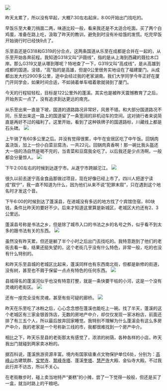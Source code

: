 ![](https://ridemypic.oss-cn-chengdu.aliyuncs.com/rideimg/0603.png)

昨天太累了，所以没有早起，大概7:30左右起床，8:00开始出门找吃的。


早饭乐至大秦刀捎面二两，味道比较一般，看来我还是不太适合吃面。买了两个白鸡蛋，准备在路上吃，汲取了昨天的教训，避免到时没有补给饿的发慌。吃完早饭开始骑行时已经快9点了。


乐至县还是G318和G319的分合点，这两条国道从乐至在成都是合并在一起的，从乐至开始各奔前程。我知道G318又叫“沪聂线”，指的是从上海到西藏的聂拉木口岸。那么G319又是从哪到哪呢？特地查了一下，G319又叫“高成线”，是从高雄到成都的国道。没错，“高”指的是高雄，但是0公里很务实地设在了福建厦门。从成都出发大约2900多公里，途中会经过我的老家湖南。我们大学同学今年正好在厦门开同学会，如果时间合适，不如骑着单车唱着歌就骑到了厦门。


今天的行程较轻松，目标是122公里外的蓬溪。其实也是被昨天震憾教育了之后，开始务实一点了，没有追求到达更远的南充。


从乐至出来一直是下坡，国道的道路路况非常好，风景不错。和大部分国道路况不同，乐至出来这一路上的国道留了一条宽阔的非机动车的空间。这对骑行者来说简直是再好不过的福利了。这里开始，看到了这种铁牌子的国道路标，川藏线上都是石头碑。
![](https://ridemypic.oss-cn-chengdu.aliyuncs.com/rideimg/IMG_20210603_094443.jpg)


上午骑了有60多公里之后。并没有觉得很累，中午在安居区吃了中午饭。回锅肉盖浇饭，加上一份小白菜豆腐汤，一共22元。回锅肉真香啊！那一碗比我头盔还大一倍的汤自然是喝不完的，当青菜和豆腐我全吃了。以后我还是少点汤啊，一般都会分量惊人。
![](https://ridemypic.oss-cn-chengdu.aliyuncs.com/rideimg/IMG_20210603_124157.jpg)



下午2:00左右的时候到达遂宁市。从遂宁市跨越沱江。
![](https://ridemypic.oss-cn-chengdu.aliyuncs.com/rideimg/IMG_20210603_145445.jpg)

很久以前去遂宁高金食品那做过项目，现在好像已经上市了。四川人把遂宁读成“叙宁”，我一直不知道为什么，因为他们从来不说“犯罪末叙”，只在遇到这个地名时才发这个音。


下午6:00的时候到达了蓬溪县，在进城没有多远的地方找了个宾馆住宿，80块钱，条件比昨天的要好不少。后来才知道这里算是新城区，老城区大约还有2、3公里远。


蓬溪县号称是书法之乡，但是除了城市入口的书法之乡的名号之外，似乎看不到太多的跟书法有关的东西。
![](https://ridemypic.oss-cn-chengdu.aliyuncs.com/rideimg/IMG_20210603_171701.jpg)



虽然没有昨天累，但还是躺了半个小时之后出门去找吃的。我特意跑到了他们的老街去看一看，结果还挺失望的，这个老街几乎没有什么特色，非常一般，吃的也没有什么特别的。


和昨天乐至县城的老城区比起来，蓬溪同样也有东西南北街，但都是新修的街道，没有树，甚至也不屑于保留一点点有特色的任何东西。
![](https://ridemypic.oss-cn-chengdu.aliyuncs.com/rideimg/IMG_20210603_202026.jpg)



县城得名的蓬溪河似乎也没有特意打整，就是一条快要干枯的小河，这是一个没有灵魂的老街区。
![](https://ridemypic.oss-cn-chengdu.aliyuncs.com/rideimg/IMG_20210603_200903.jpg)



还有一座完全没有灵魂，甚至有些可疑的廊桥。
![](https://ridemypic.oss-cn-chengdu.aliyuncs.com/rideimg/IMG_20210603_201422.jpg)



昨天在乐至吃了冰粉之后，心心念念想在蓬溪也能吃上一碗。找了半天，蓬溪的这个老城区有三家金银首饰店，无数的房地产中介，却仅仅发现一家冰粉店，前面还排了有三五个人，所以最后放弃回家睡觉。我特别不理解为什么蓬溪会有这么多房产中介，我的老家是一个号称新三线的市，我都很难找到一个房产中介。


相比之下，昨天乐至县的老街那太有感觉了，浓浓的树荫，各种各样的小店，昨天我出门就碰到两家卖冰粉的。


据百科说，蓬溪旅游资源丰富。境内有国家级重点文物保护单位6处，分别为：[高峰山](https://baike.baidu.com/item/%E9%AB%98%E5%B3%B0%E5%B1%B1/7521136)古建筑群、[宝梵寺](https://baike.baidu.com/item/%E5%AE%9D%E6%A2%B5%E5%AF%BA/10202)、[鹫峰寺塔](https://baike.baidu.com/item/%E9%B9%AB%E5%B3%B0%E5%AF%BA%E5%A1%94/3291609)、蓬溪[奎塔](https://baike.baidu.com/item/%E5%A5%8E%E5%A1%94/19733766)、[慧严寺](https://baike.baidu.com/item/%E6%85%A7%E4%B8%A5%E5%AF%BA/19238270)大殿、金仙寺大殿。不过我此行并不访古，所以不关心。


在老街散步时，碰上卖当地特产“姜糕”的小摊，尝了一下觉得一般般，但还是买了一盒，就当时路上的干粮吧。

